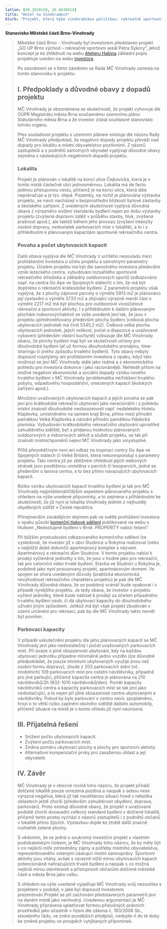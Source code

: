 ```yaml
---
latlon: [49.2020150, 16.6638914]
title: "Hotel na Vinohradech"
blurb: "Projekt, který hýbe vinohradskou politikou: rekreačně sportovní areál Petra Sýkory."
---
```


**Stanovisko Městské části Brno-Vinohrady**

> Městské části Brno - Vinohrady  byl investorem představen projekt „GO UP Brno východ – rekreačně sportovní areál Petra Sýkory“, jehož koncept je ke zhlédnutí na webu [Atelieru Habina](https://www.habina.cz/go-up-vychod) základní popis projektuje uveden na webu [investora](https://www.properity.cz/projekty/pripravovany-projekt-c-6).
>
> Po seznámení se s tímto záměrem se Rada MČ Vinohrady usnesla na tomto stanovisku k projektu:
>
> ## I. Předpoklady a důvodné obavy z dopadů projektu
>
> MČ Vinohrady je obeznámena se skutečností, že projekt vyhovuje dle OÚPR Magistrátu města Brna současnému územnímu plánu Statutárního města Brna a že investor získal souhlasné stanovisko tohoto orgánu.
>
> Přes souladnost projektu s uzemním plánem existuje dle názoru Rady MČ Vinohrady předpoklad, že negativní dopady projektu převáží nad dopady pro lokalitu a místní obyvatelstvo pozitivními. Z názorů zastupitelů a z podnětů samotných obyvatel vyplývají důvodné obavy zejména z následujících negativních dopadů projektu.
>
> ### Lokalita
>
> Projekt je plánován v lokalitě na konci ulice Čejkovická, která je v tomto místě částečně ulicí jednosměrnou. Lokalita má de facto jedinou přístupovou cestu, přičemž je na konci ulice, která dále nepokračuje a je tzv. slepá. Pozemky, na nichž je plánována výstavba projektu, se navíc nacházejí v bezprostřední blízkosti bytové zástavby a školského zařízení. Z uvedených skutečností vyplývá důvodná obava z výrazného snížení standardu bydlení nejen po dobu výstavby projektu (zvýšená dopravní zátěž v průběhu stavby, hluk, zvýšená prašnost apod.), ale taktéž během jeho provozu (zvýšení intenzity osobní dopravy, nedostatek parkovacích míst v lokalitě), a to i s přihlédnutím k plánovaným kapacitám sportovně rekreačního centra.
>
> ### Povaha a počet ubytovacích kapacit
>
> Další obava vyplývá dle MČ Vinohrady z určitého nesouladu mezi prohlášeními investora o účelu projektu a samotnými parametry projektu. Účelem projektu má být dle samotného investora především vznik lezeckého centra, vybudování rozsáhlého sportovně rekreačního střediska a základny outdoorových sportů (odkazováno např. na centra Go Ape ve Spojených státech) s tím, že má být doplněno o rekreační krátkodobé bydlení. Z parametrů projektu však vyplývá, že z plochy zájmové parcely o výměře 5913 m2 je plánováno její zastavění o výměře 3733 m2 a zbývající výrazně menší část o výměře 2217 m2 má být plochou pro outdoorové víceúčelové rekreační a sportovní aktivity. I s přihlédnutím k dalším plánovaným plochám indoorovýchaktivit se výše uvedené jeví tak, že jsou v projektu upřednostňovány především plochy bydlení (celková plocha ubytovacích jednotek má činit 5345,2 m2). Celková velká plocha ubytovacích jednotek, jejich velikost, počet a dispozice a uvažované vybavení (především vlastní kuchyně) vzbuzuje dle MČ Vinohrady obavu, že plochy bydlení mají být ve skutečnosti určeny pro dlouhodobé bydlení (ať už formou dlouhodobého pronájmu, time-sharingu či jiného způsobu trvalého bydlení). Tyto obavy nebyly doposud rozptýleny ani prohlášením investora o opaku, když tato možnost se jeví MČ Vinohrady stále jako reálná a z ekonomického pohledu pro investora dokonce i jako racionálnější. Nehledě přitom na možné negativní ekonomické a sociální dopady vzniku nového trvalého bydlení v MČ Vinohrady (problematika ne/hlášení trvalého pobytu, odpadového hospodářství, omezených kapacit školských zařízení apod.).
>
> Množství uvažovaných ubytovacích kapacit a jejich povaha se pak jeví pro krátkodobé rekreační ubytování jako neracionální i z pohledu místní znalosti dlouhodobé neobsazenosti např. nedalekého Hotelu Klajdovka, umístněného na samém kraji Brna, přímo mezi přírodní památkou Velká Klajdovka a národní přírodní památkou Hádecká planinka. Vybudování krátkodobého rekreačního ubytování uprostřed zahuštěného sídliště, byť s přidanou hodnotou plánovaných outdoorových a indoorových aktivit a služeb projektu, se tak při znalosti místníchpoměrů nejeví MČ Vinohrady jako smysluplné.
>
> Příliš přesvědčivým není ani odkaz na inspiraci centry Go Ape ve Spojených státech či Velké Británii, která nekorespondují s parametry projektu. Tato centra již po zběžném zhlédnutí jejich webových stránek jsou povětšinou umístěna v parcích či lesoparcích, jedná se především o lanová centra, a to bez přímo navazujících ubytovacích kapacit.
>
> Riziko vzniku ubytovacích kapacit trvalého bydlení je tak pro MČ Vinohrady nejproblematičtějším aspektem plánovaného projektu s ohledem na výše uvedené připomínky, a to zejména s přihlédnutím ke skutečnosti, že již nyní je lokalita Vinohrady jedním z nejhustěji obydlených sídlišť v České republice.
>
> Přinejmenším zavádějícím dojmem pak ve světle prohlášení investora o opaku působí [komerční tiskové sdělení](https://sdeleni.idnes.cz/hobby/nedostupne-bydleni-v-brne-properity-nabizi-reseni.A190917_122444_brnoh-sdeleni_hradr) publikované na webu s titulkem „Nedostupné bydlení v Brně. PROPERITY nabízí řešení“.
>
> Při bližším prostudování odkazovaného komerčního sdělení lze vysledovat, že investor již v obci Studnice u Rokytna realizoval (nebo v nejbližší době dokončí) apartmánový komplex s názvem Apartmánový a rekreační dům Studnice. V tomto projektu nabízí k prodeji vyčleněné jednotky s tím, že jsou v hodné jako pro rekreační, tak pro celoroční nebo trvalé bydlení. Stavba ve Studnici u Rokytna je, podobně jako nyní posuzovaný projekt, apartmánovým domem. Ve spojení se shora uvedenými důvody (praktická ekonomická nevýhodnost rekreačního charakteru projektu) je pak dle MČ Vinohrady důvodná obava, že se podobný scénář bude opakovat i v případě nynějšího projektu. Je tedy obava, že investor v projektu vyčlení jednotky, které bude nabízet k prodeji za účelem případného trvalého bydlení osob, či dá ubytovací kapacity do dlouhodobého užívání jiným způsobem. Jelikož má být však projekt zbudován v území určeném pro rekreaci, pak by dle MČ Vinohrady takto neměl být povolen.
>
> ### Parkovací kapacity
>
> V případě uskutečnění projektu dle jeho plánovaných kapacit se MČ Vinohrady jeví jako nedostatečný i počet uvažovaných parkovacích míst. Při úvaze o plné obsazenosti ubytování, kdy na každou ubytovací jednotku připadne minimálně jedno vozidlo (lze důvodně předpokládat, že pouze minimum ubytovaných využije jinou než osobní formu dopravy), zbude z 203 parkovacích stání (vč. imobilních) 109 parkovacích míst pro ostatní návštěvníky, případně pro jiné parkující, přičemž kapacita centra je plánována na 210 návštěvníků/2h (832-1010 návštěvníků/den). Poměr kapacity návštěvníků centra a kapacity parkovacích míst se tak jeví jako nedostačující, a to nejen při plné obsazenosti centra ubytovanými a návštěvníky. Pokud by bylo parkování v centru navíc zpoplatněno, hrozí o to větší riziko zaplnění okolního sídliště dalšími automobily, přičemž situace na místě je v tomto ohledu již nyní neúnosná.
>
> ## III. Přijatelná řešení
>
> - Snížení počtu ubytovacích kapacit.
> - Zvýšení počtu parkovacích míst.
> - Změna poměru ubytovací plochy a plochy pro sportovní aktivity
> - Alternativní kompenzační prvky pro zasaženou oblast a její obyvatele.
>
> ## IV. Závěr
>
> MČ Vinohrady je v obecné rovině toho názoru, že projekt přináší dotčené lokalitě pouze omezená pozitiva a naopak s sebou nese výrazná negativa, která již tak neutěšenou situaci hned v několika oblastech ještě zhorší (především zahuštěnost obydlení, doprava, parkování). Proto existují důvodné obavy, že projekt v uvažované podobě zhorší dosavadní celkový standard bydlení v dotčené lokalitě, přičemž tento postoj vychází z názorů zastupitelů i z podnětů občanů v lokalitě přímo žijících. Výstavbou dojde ke ztrátě další značně rozhlehlé zelené plochy.
>
> S vědomím, že se jedná o soukromý investiční projekt s vlastním podnikatelským rizikem, je MČ Vinohrady toho názoru, že by měly být v co nejširší míře zohledněny zájmy a potřeby místního obyvatelstva, reprezentovaného volenými zástupci místní samosprávy. Sportovní aktivity jsou vítány, avšak s výrazně nižší mírou ubytovacích kapacit potencionálně nahrazujících trvalé bydlení a naopak s co možná nejširší mírou otevřenosti a přístupnosti občanům dotčené městské části a města Brna jako celku.
>
> S ohledem na výše uvedené vyjadřuje MČ Vinohrady svůj nesouhlas s projektem v podobě, v jaké byl doposud investorem prezentován.Projekt se při zachování představených parametrů jeví na daném místě jako nevhodný. Uvedenou argumentaci je MČ Vinohrady připravena uplatňovat formou příslušných právních prostředků jako účastník v řízení dle zákona č. 183/2006 Sb., stavebního řádu, ve znění pozdějších předpisů, nedojde-li do té doby ke změně projektu ve prospěch vytýkaných připomínek.
